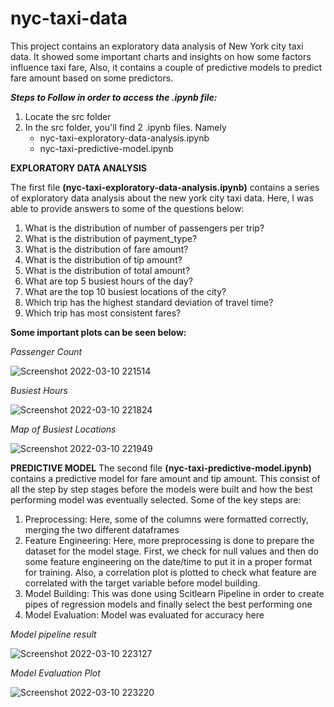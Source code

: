 # nyc-taxi-data
This project contains an exploratory data analysis of New York city taxi data. It showed some important charts and insights on how some factors influence taxi fare, Also, it contains a couple of predictive models to predict fare amount based on some predictors.

***Steps to Follow in order to access the .ipynb file:***

1. Locate the src folder
2. In the src folder, you'll find 2 .ipynb files. Namely
    - nyc-taxi-exploratory-data-analysis.ipynb
    - nyc-taxi-predictive-model.ipynb

**EXPLORATORY DATA ANALYSIS**

The first file __(nyc-taxi-exploratory-data-analysis.ipynb)__ contains a series of exploratory data analysis about the new york city taxi data. Here, I was able to provide answers to some of the questions below:

1. What is the distribution of number of passengers per trip?
2. What is the distribution of payment_type?
3. What is the distribution of fare amount?
4. What is the distribution of tip amount?
5. What is the distribution of total amount?
6. What are top 5 busiest hours of the day?
7. What are the top 10 busiest locations of the city?
8. Which trip has the highest standard deviation of travel time?
9. Which trip has most consistent fares?  

**Some important plots can be seen below:**
  

*Passenger Count*

![Screenshot 2022-03-10 221514](https://user-images.githubusercontent.com/32384910/157651040-6c237b99-ff64-4775-83da-909ade31b2bb.png)

*Busiest Hours*

![Screenshot 2022-03-10 221824](https://user-images.githubusercontent.com/32384910/157651444-84b8159e-9d26-4a28-a77c-b3fcbaadfdee.png)

*Map of Busiest Locations*

![Screenshot 2022-03-10 221949](https://user-images.githubusercontent.com/32384910/157651682-6399ab07-ee3c-4bef-9000-ffa3599babfc.png)


**PREDICTIVE MODEL**
The second file __(nyc-taxi-predictive-model.ipynb)__ contains a predictive model for fare amount and tip amount. This consist of all the step by step stages before the models were built and how the best performing model was eventually selected. Some of the key steps are:

1. Preprocessing: Here, some of the columns were formatted correctly, merging the two different dataframes
2. Feature Engineering: Here, more preprocessing is done to prepare the dataset for the model stage. First, we check for null values and then do some feature engineering on the date/time to put it in a proper format for training. Also, a correlation plot is plotted to check what feature are correlated with the target variable before model building. 
3. Model Building: This was done using Scitlearn Pipeline in order to create pipes of regression models and finally select the best performing one
4. Model Evaluation: Model was evaluated for accuracy here

*Model pipeline result*

![Screenshot 2022-03-10 223127](https://user-images.githubusercontent.com/32384910/157653380-62698a87-86e4-4743-80fa-768c4b70794c.png)

*Model Evaluation Plot*

![Screenshot 2022-03-10 223220](https://user-images.githubusercontent.com/32384910/157653647-c638a982-9510-4301-a45c-7a4facdff821.png)








